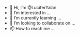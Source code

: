 - 👋 Hi, I’m @LuciferYalan
- 👀 I’m interested in ...
- 🌱 I’m currently learning ...
- 💞️ I’m looking to collaborate on ...
- 📫 How to reach me ...

<!---
LuciferYalan/LuciferYalan is a ✨ special ✨ repository because its `README.md` (this file) appears on your GitHub profile.
You can click the Preview link to take a look at your changes.
--->
